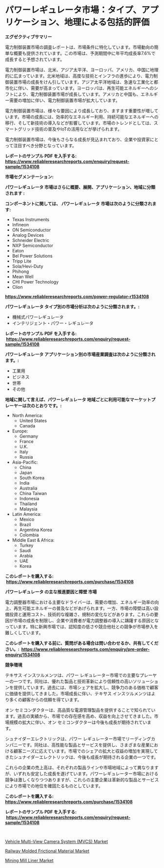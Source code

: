 <p><h1>パワーレギュレータ市場：タイプ、アプリケーション、地理による包括的評価</h1></p><p><strong>エグゼクティブサマリー</strong></p>
<p><p>電力制御装置市場の調査レポートは、市場条件に特化しています。市場動向の簡単な概要も提供されています。この市場は、予測期間中に年平均成長率7.6%で成長すると予想されています。</p><p>電力制御装置市場は、北米、アジア太平洋、ヨーロッパ、アメリカ、中国に地理的に広まっています。北米地域は、高度な技術とインフラの進歩により、電力制御装置市場の成長をけん引しています。アジア太平洋地域は、急速な工業化と都市化に伴い、需要が高まっています。ヨーロッパは、再生可能エネルギーへのシフトにより、電力制御装置市場が成長しています。アメリカと中国も、エネルギー需要の増加に伴い、電力制御装置市場が拡大しています。</p><p>電力制御装置市場は、様々な要因により成長しており、ますます重要性が増しています。市場の成長には、効率的なエネルギー利用、持続可能なエネルギーへの移行、そして新技術の導入などが影響しています。市場のトレンドとしては、スマートグリッド技術の普及やIoTの活用などが挙げられます。</p><p>電力制御装置市場は、今後もさらなる成長が見込まれており、企業や投資家にとって注目すべき分野となっています。</p></p>
<p><strong>レポートのサンプル PDF を入手する: <a href="https://www.reliableresearchreports.com/enquiry/request-sample/1534108">https://www.reliableresearchreports.com/enquiry/request-sample/1534108</a></strong></p>
<p><strong>市場セグメンテーション:</strong></p>
<p><strong> パワーレギュレータ 市場はさらに概要、展開、アプリケーション、地域に分類されます :</strong></p>
<p><strong>コンポーネントに関しては、 パワーレギュレータ 市場は次のように分類されます: &nbsp;</strong></p>
<p><ul><li>Texas Instruments</li><li>Infineon</li><li>ON Semiconductor</li><li>Analog Devices</li><li>Schneider Electric</li><li>NXP Semiconductor</li><li>Eaton</li><li>Bel Power Solutions</li><li>Tripp Lite</li><li>Sola/Hevi-Duty</li><li>Phihong</li><li>Mean Well</li><li>CHI Power Technology</li><li>Clion</li></ul></p>
<p><strong><a href="https://www.reliableresearchreports.com/power-regulator-r1534108">https://www.reliableresearchreports.com/power-regulator-r1534108</a></strong></p>
<p><strong> パワーレギュレータ タイプ別の市場分析は次のように分類されます。:</strong></p>
<p><ul><li>機械式パワーレギュレータ</li><li>インテリジェント・パワー・レギュレータ</li></ul></p>
<p><strong>レポートのサンプル PDF を入手する: &nbsp;<a href="https://www.reliableresearchreports.com/enquiry/request-sample/1534108">https://www.reliableresearchreports.com/enquiry/request-sample/1534108</a></strong></p>
<p><strong> パワーレギュレータ アプリケーション別の市場産業調査は次のように分類されます。:</strong></p>
<p><ul><li>工業用</li><li>ビジネス</li><li>世帯</li><li>その他</li></ul></p>
<p><strong>地域に関して言えば、パワーレギュレータ 地域ごとに利用可能なマーケットプレーヤーは次のとおりです。:</strong></p>
<p><ul>
    <li>
        North America:
        <ul>
            <li>United States</li>
            <li>Canada</li>
        </ul>
    </li>
    <li>
        Europe:
        <ul>
            <li>Germany</li>
            <li>France</li>
            <li>U.K.</li>
            <li>Italy</li>
            <li>Russia</li>
        </ul>
    </li>
    <li>
        Asia-Pacific:
        <ul>
            <li>China</li>
            <li>Japan</li>
            <li>South Korea</li>
            <li>India</li>
            <li>Australia</li>
            <li>China Taiwan</li>
            <li>Indonesia</li>
            <li>Thailand</li>
            <li>Malaysia</li>
        </ul>
    </li>
    <li>
        Latin America:
        <ul>
            <li>Mexico</li>
            <li>Brazil</li>
            <li>Argentina Korea</li>
            <li>Colombia</li>
        </ul>
    </li>
    <li>
        Middle East & Africa:
        <ul>
            <li>Turkey</li>
            <li>Saudi</li>
            <li>Arabia</li>
            <li>UAE</li>
            <li>Korea</li>
        </ul>
    </li>
    </ul></p>
<p><strong>このレポートを購入する: &nbsp;<a href="https://www.reliableresearchreports.com/purchase/1534108">https://www.reliableresearchreports.com/purchase/1534108</a></strong></p>
<p><strong>パワーレギュレータ の主な推進要因と障壁 市場</strong></p>
<p><p>電力調整器市場における主要なドライバーは、需要の増加、エネルギー効率の向上、再生可能エネルギーの普及などがあげられます。一方、市場の障壁は高い設備投資と運用コスト、技術的な複雑さ、規制の変化などがあります。これらの要因が市場の成長を制限し、企業や消費者が電力調整器の導入に躊躇する原因となっています。特に新興市場では、認知度の低さや競合他社との競争が市場参入を難しくしています。</p></p>
<p><strong>このレポートを購入する前に、質問がある場合は問い合わせるか、共有してください。:&nbsp; <a href="https://www.reliableresearchreports.com/enquiry/pre-order-enquiry/1534108">https://www.reliableresearchreports.com/enquiry/pre-order-enquiry/1534108</a></strong></p>
<p><strong>競争環境</strong></p>
<p><p>テキサス インスツルメンツは、パワー レギュレーター市場での主要なプレーヤーの一つです。同社は、優れた製品と技術革新により信頼性の高いソリューションを提供しています。過去には、市場シェアを拡大し、競争力のある価格で顧客に価値を提供してきました。市場成長に伴い、テキサス インスツルメンツはより多くの顧客からの信頼を得ています。</p><p>オン セミコンダクターは、高品質な電源管理製品を提供することで知られています。過去の実績から、市場での存在感を高め、収益を向上させてきました。市場規模の拡大に伴い、オン セミコンダクターは今後も成長が期待されています。</p><p>シュナイダーエレクトリックは、パワー レギュレーター市場でリーディングカンパニーです。同社は、高性能な製品とサービスを提供し、さまざまな産業における顧客ニーズに応えています。市場でのシェアの拡大と収益の増加を実現してきたシュナイダーエレクトリックは、今後も成長が期待される企業の一つです。</p><p>これらの企業の売上高は、それぞれの製品ラインや市場地域によって異なりますが、いずれも安定した成長を遂げています。パワーレギュレーター市場における競争は激しくなりつつありますが、これらの主要企業は革新的な製品とサービスにより市場での地位を確固たるものとしています。</p></p>
<p><strong>このレポートを購入する: &nbsp; <a href="https://www.reliableresearchreports.com/purchase/1534108">https://www.reliableresearchreports.com/purchase/1534108</a></strong></p>
<p><strong>レポートのサンプル PDF を入手する: &nbsp;<a href="https://www.reliableresearchreports.com/enquiry/request-sample/1534108">https://www.reliableresearchreports.com/enquiry/request-sample/1534108</a></strong><strong></strong></p>
<p>&nbsp;</p>
<p><p><a href="https://issuu.com/reportprime-2/docs/vehicle-multi-view-camera-system-mvcs-market-size-">Vehicle Multi-View Camera System (MVCS) Market</a></p><p><a href="https://issuu.com/reportprime-2/docs/railway-molded-frictional-material-market-size-203">Railway Molded Frictional Material Market</a></p><p><a href="https://unruly-ladybug-44b.notion.site/Mining-Mill-Liner-Market-Size-and-Examines-its-Market-Scope-with-a-Primary-Focus-on-Growth-Opportu-08930824c7fa4c0daee07d25b9214581">Mining Mill Liner Market</a></p></p>